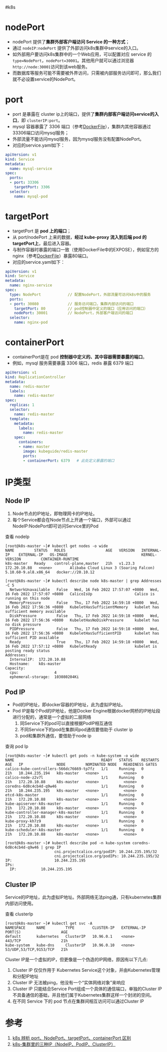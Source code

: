 #k8s 

# nodePort
- nodePort 提供了**集群外部客户端访问 Service 的一种方式**；
- 通过 `nodeIP:nodePort` 提供了外部访问k8s集群中service的入口。
- 如外部用户要访问k8s集群中的一个Web应用，可以配置对应 service 的`type=NodePort`，`nodePort=30001`。其他用户就可以通过浏览器`http://node:30001`访问到该web服务。
- 而数据库等服务可能不需要被外界访问，只需被内部服务访问即可，那么我们就不必设置service的NodePort。

# port
- port 是暴露在 cluster ip上的端口，提供了**集群内部客户端访问service的入口**，即 `clusterIP:port`。
- mysql 容器暴露了 3306 端口（参考[DockerFile](https://github.com/docker-library/mysql/)），集群内其他容器通过33306端口访问mysql服务；
- 外部流量不能访问mysql服务，因为mysql服务没有配置NodePort。
- 对应的service.yaml如下：

```yaml
apiVersion: v1
kind: Service
metadata:
  name: mysql-service
spec:
  ports:
  - port: 33306
    targetPort: 3306
  selector:
    name: mysql-pod
```

# targetPort
- targetPort 是 **pod 上的端口**；
- 从 port/nodePort 上来的数据，**经过 kube-proxy 流入到后端 pod 的targetPort上**，最后进入容器。
- 与制作容器时暴露的端口一致（使用DockerFile中的EXPOSE），例如官方的 nginx（参考[DockerFile](https://github.com/nginxinc/docker-nginx)）暴露80端口。
- 对应的service.yaml如下：

```yaml
apiVersion: v1
kind: Service
metadata:
  name: nginx-service
spec:
  type: NodePort            // 配置NodePort，外部流量可访问k8s中的服务
  ports:
  - port: 30080             // 服务访问端口，集群内部访问的端口
    targetPort: 80          // pod控制器中定义的端口（应用访问的端口）
    nodePort: 30001         // NodePort，外部客户端访问的端口
  selector:
    name: nginx-pod
```

# containerPort
- containerPort是在 pod **控制器中定义的、其中容器需要暴露的端口**。
- 例如，mysql 服务需要暴露 3306 端口，redis 暴露 6379 端口

```yaml
apiVersion: v1
kind: ReplicationController
metadata:
  name: redis-master
  labels: 
    name: redis-master
spec:
  replicas: 1
  selector:
    name: redis-master
  template:
    metadata:
      labels:
        name: redis-master
    spec:
      containers:
      - name: master
        image: kubeguide/redis-master
        ports:
        - containerPort: 6379	# 此处定义暴露的端口
```


# IP类型
## Node IP
1. Node节点的IP地址，即物理网卡的IP地址。  
2. 每个Service都会在Node节点上开通一个端口，外部可以通过NodeIP:NodePort即可访问Service里的Pod

查看 nodeIp
```shell
[root@k8s-master ~]# kubectl get nodes -o wide
NAME         STATUS   ROLES                  AGE   VERSION   INTERNAL-IP    EXTERNAL-IP   OS-IMAGE                                 KERNEL-VERSION         CONTAINER-RUNTIME
k8s-master   Ready    control-plane,master   21h   v1.23.3   172.20.10.88   <none>        Alibaba Cloud Linux 3 (Soaring Falcon)   5.10.60-9.al8.x86_64   docker://20.10.12

[root@k8s-master ~]# kubectl describe node k8s-master | grep Addresses -C 5
  NetworkUnavailable   False   Wed, 16 Feb 2022 17:57:07 +0800   Wed, 16 Feb 2022 17:57:07 +0800   CalicoIsUp                   Calico is running on this node
  MemoryPressure       False   Thu, 17 Feb 2022 14:59:18 +0800   Wed, 16 Feb 2022 17:56:36 +0800   KubeletHasSufficientMemory   kubelet has sufficient memory available
  DiskPressure         False   Thu, 17 Feb 2022 14:59:18 +0800   Wed, 16 Feb 2022 17:56:36 +0800   KubeletHasNoDiskPressure     kubelet has no disk pressure
  PIDPressure          False   Thu, 17 Feb 2022 14:59:18 +0800   Wed, 16 Feb 2022 17:56:36 +0800   KubeletHasSufficientPID      kubelet has sufficient PID available
  Ready                True    Thu, 17 Feb 2022 14:59:18 +0800   Wed, 16 Feb 2022 17:57:12 +0800   KubeletReady                 kubelet is posting ready status
Addresses:
  InternalIP:  172.20.10.88
  Hostname:    k8s-master
Capacity:
  cpu:                4
  ephemeral-storage:  103080204Ki
```


## Pod IP
- Pod的IP地址，即docker容器的IP地址，此为虚拟IP地址。  
- Pod IP是每个Pod的IP地址，他是Docker Engine根据docker网桥的IP地址段进行分配的，通常是一个虚拟的二层网络
	1.   同Service下的pod可以直接根据PodIP相互通信
	2.   不同Service下的pod在集群间pod通信要借助于 cluster ip
	3.   pod和集群外通信，要借助于node ip

查询 pod Ip
```shell
[root@k8s-master ~]# kubectl get pods -n kube-system -o wide
NAME                                       READY   STATUS    RESTARTS   AGE   IP               NODE         NOMINATED NODE   READINESS GATES
calico-kube-controllers-566dc76669-tp7fz   1/1     Running   0          21h   10.244.235.194   k8s-master   <none>           <none>
calico-node-z2v7l                          1/1     Running   0          21h   172.20.10.88     k8s-master   <none>           <none>
coredns-6d8c4cb4d-q9w46                    1/1     Running   0          21h   10.244.235.195   k8s-master   <none>           <none>
etcd-k8s-master                            1/1     Running   0          21h   172.20.10.88     k8s-master   <none>           <none>
kube-apiserver-k8s-master                  1/1     Running   0          21h   172.20.10.88     k8s-master   <none>           <none>
kube-controller-manager-k8s-master         1/1     Running   0          21h   172.20.10.88     k8s-master   <none>           <none>
kube-proxy-kh7z9                           1/1     Running   0          21h   172.20.10.88     k8s-master   <none>           <none>
kube-scheduler-k8s-master                  1/1     Running   0          21h   172.20.10.88     k8s-master   <none>           <none>

[root@k8s-master ~]# kubectl describe pod -n kube-system coredns-6d8c4cb4d-q9w46 | grep IP
                      cni.projectcalico.org/podIP: 10.244.235.195/32
                      cni.projectcalico.org/podIPs: 10.244.235.195/32
IP:                   10.244.235.195
IPs:
  IP:           10.244.235.195
```

## Cluster IP
Service的IP地址，此为虚拟IP地址。外部网络无法ping通，只有kubernetes集群内部访问使用。

查看 clusterIp
```shell
[root@k8s-master ~]# kubectl get svc -A
NAMESPACE     NAME         TYPE        CLUSTER-IP   EXTERNAL-IP   PORT(S)                  AGE
default       kubernetes   ClusterIP   10.96.0.1    <none>        443/TCP                  21h
kube-system   kube-dns     ClusterIP   10.96.0.10   <none>        53/UDP,53/TCP,9153/TCP   21h
```

Cluster IP是一个虚拟的IP，但更像是一个伪造的IP网络，原因有以下几点:
1.  Cluster IP 仅仅作用于 Kubernetes Service这个对象，并由Kubernetes管理和分配IP地址
2.  Cluster IP 无法被ping，他没有一个“实体网络对象”来响应
3.  Cluster IP 只能结合Service Port组成一个具体的通信端口，单独的Cluster IP不具备通信的基础，并且他们属于Kubernetes集群这样一个封闭的空间。
4.  在不同 Service 下的 pod 节点在集群间相互访问可以通过Cluster IP


# 参考
1. [k8s 辨析 port、NodePort、targetPort、containerPort 区别](https://www.cnblogs.com/veeupup/p/13545361.html)
2. [k8s-集群里的三种IP（NodeIP、PodIP、ClusterIP）](https://www.cnblogs.com/xjzyy/p/15904750.html)